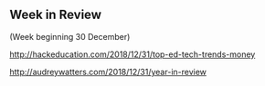 ## Week in Review
(Week beginning 30 December)

http://hackeducation.com/2018/12/31/top-ed-tech-trends-money

http://audreywatters.com/2018/12/31/year-in-review

